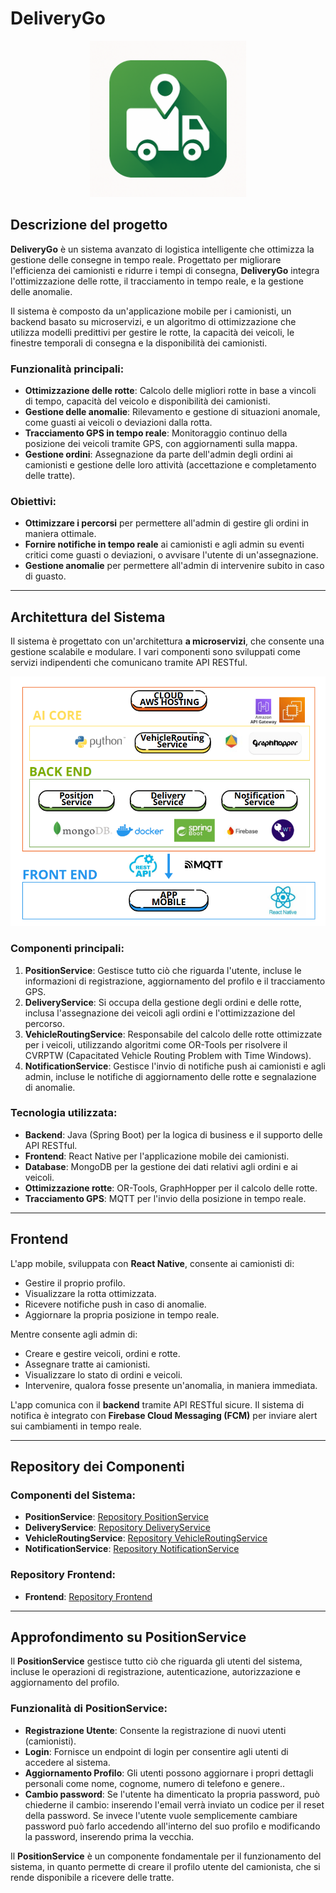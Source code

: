 # DeliveryGo

<div style="text-align: center;">
  <img src="app-icon1.png" alt="Icona dell'applicazione" width="250"/>
</div>

## Descrizione del progetto

**DeliveryGo** è un sistema avanzato di logistica intelligente che ottimizza la gestione delle consegne in tempo reale. Progettato per migliorare l'efficienza dei camionisti e ridurre i tempi di consegna, **DeliveryGo** integra l'ottimizzazione delle rotte, il tracciamento in tempo reale, e la gestione delle anomalie.

Il sistema è composto da un'applicazione mobile per i camionisti, un backend basato su microservizi, e un algoritmo di ottimizzazione che utilizza modelli predittivi per gestire le rotte, la capacità dei veicoli, le finestre temporali di consegna e la disponibilità dei camionisti.

### Funzionalità principali:
- **Ottimizzazione delle rotte**: Calcolo delle migliori rotte in base a vincoli di tempo, capacità del veicolo e disponibilità dei camionisti.
- **Gestione delle anomalie**: Rilevamento e gestione di situazioni anomale, come guasti ai veicoli o deviazioni dalla rotta.
- **Tracciamento GPS in tempo reale**: Monitoraggio continuo della posizione dei veicoli tramite GPS, con aggiornamenti sulla mappa.
- **Gestione ordini**: Assegnazione da parte dell'admin degli ordini ai camionisti e gestione delle loro attività (accettazione e completamento delle tratte).

### Obiettivi:
- **Ottimizzare i percorsi** per permettere all'admin di gestire gli ordini in maniera ottimale.
- **Fornire notifiche in tempo reale** ai camionisti e agli admin su eventi critici come guasti o deviazioni, o avvisare l'utente di un'assegnazione.
- **Gestione anomalie** per permettere all'admin di intervenire subito in caso di guasto.

---

## Architettura del Sistema

Il sistema è progettato con un'architettura **a microservizi**, che consente una gestione scalabile e modulare. I vari componenti sono sviluppati come servizi indipendenti che comunicano tramite API RESTful.

<div style="text-align: center;">
  <img src="architettura (1).png" alt="Architettura utilizzata" width="1000"/>
</div>

### Componenti principali:

1. **PositionService**: Gestisce tutto ciò che riguarda l'utente, incluse le informazioni di registrazione, aggiornamento del profilo e il tracciamento GPS.
2. **DeliveryService**: Si occupa della gestione degli ordini e delle rotte, inclusa l'assegnazione dei veicoli agli ordini e l'ottimizzazione del percorso.
3. **VehicleRoutingService**: Responsabile del calcolo delle rotte ottimizzate per i veicoli, utilizzando algoritmi come OR-Tools per risolvere il CVRPTW (Capacitated Vehicle Routing Problem with Time Windows).
4. **NotificationService**: Gestisce l'invio di notifiche push ai camionisti e agli admin, incluse le notifiche di aggiornamento delle rotte e segnalazione di anomalie.

### Tecnologia utilizzata:
- **Backend**: Java (Spring Boot) per la logica di business e il supporto delle API RESTful.
- **Frontend**: React Native per l'applicazione mobile dei camionisti.
- **Database**: MongoDB per la gestione dei dati relativi agli ordini e ai veicoli.
- **Ottimizzazione rotte**: OR-Tools, GraphHopper per il calcolo delle rotte.
- **Tracciamento GPS**: MQTT per l'invio della posizione in tempo reale.

---


## Frontend

L'app mobile, sviluppata con **React Native**, consente ai camionisti di:

- Gestire il proprio profilo.
- Visualizzare la rotta ottimizzata.
- Ricevere notifiche push in caso di anomalie.
- Aggiornare la propria posizione in tempo reale.

Mentre consente agli admin di:

- Creare e gestire veicoli, ordini e rotte.
- Assegnare tratte ai camionisti.
- Visualizzare lo stato di ordini e veicoli.
- Intervenire, qualora fosse presente un'anomalia, in maniera immediata.
  
L'app comunica con il **backend** tramite API RESTful sicure. Il sistema di notifica è integrato con **Firebase Cloud Messaging (FCM)** per inviare alert sui cambiamenti in tempo reale.

---

## Repository dei Componenti

### Componenti del Sistema:
- **PositionService**: [Repository PositionService](https://github.com/tuo-nome/PositionService)
- **DeliveryService**: [Repository DeliveryService](https://github.com/tuo-nome/DeliveryService)
- **VehicleRoutingService**: [Repository VehicleRoutingService](https://github.com/tuo-nome/VehicleRoutingService)
- **NotificationService**: [Repository NotificationService](https://github.com/tuo-nome/NotificationService)

### Repository Frontend:
- **Frontend**: [Repository Frontend](https://github.com/tuo-nome/Frontend)

---

## Approfondimento su **PositionService**

Il **PositionService** gestisce tutto ciò che riguarda gli utenti del sistema, incluse le operazioni di registrazione, autenticazione, autorizzazione e aggiornamento del profilo. 

### Funzionalità di **PositionService**:
- **Registrazione Utente**: Consente la registrazione di nuovi utenti (camionisti).
- **Login**: Fornisce un endpoint di login per consentire agli utenti di accedere al sistema.
- **Aggiornamento Profilo**: Gli utenti possono aggiornare i propri dettagli personali come nome, cognome, numero di telefono e genere..
- **Cambio password**: Se l'utente ha dimenticato la propria password, può chiederne il cambio: inserendo l'email verrà inviato un codice per il reset della password. Se invece l'utente vuole semplicemente cambiare password può farlo accedendo all'interno del suo profilo e modificando la password, inserendo prima la vecchia.
  
Il **PositionService** è un componente fondamentale per il funzionamento del sistema, in quanto permette di creare il profilo utente del camionista, che si rende disponibile a ricevere delle tratte.

